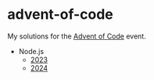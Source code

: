 # advent-of-code
My solutions for the [Advent of Code](https://adventofcode.com/) event.

- Node.js
	- [2023](nodejs/2023)
	- [2024](nodejs/2024)